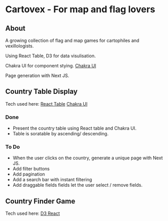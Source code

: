 # Cartovex - For map and flag lovers

## About
A growing collection of flag and map games for cartophiles and vexillologists. 

Using React Table, D3 for data visulisation.

Chakra UI for component stying. [Chakra UI](https://chakra-ui.com/)

Page generation with Next JS.

## Country Table Display
Tech used here:
[React Table](https://github.com/tannerlinsley/react-table)
[Chakra UI](https://chakra-ui.com/)

### Done
- Present the country table using React table and Chakra UI.
- Table is soratable by ascending/ descending.

### To Do
- When the user clicks on the country, generate a unique page with Next JS.
- Add filter buttons
- Add pagination
- Add a search bar with instant filtering
- Add draggable fields fields let the user select / remove fields.

## Country Finder Game
Tech used here: [D3 React](https://react-d3-library.github.io/)